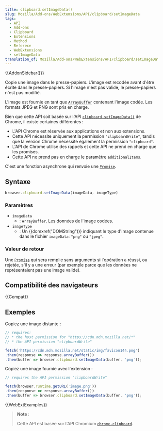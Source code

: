 ```yaml
---
title: clipboard.setImageData()
slug: Mozilla/Add-ons/WebExtensions/API/clipboard/setImageData
tags:
  - API
  - Add-ons
  - Clipboard
  - Extensions
  - Method
  - Referece
  - WebExtensions
  - setImageData
translation_of: Mozilla/Add-ons/WebExtensions/API/clipboard/setImageData
---
```


{{AddonSidebar()}}

Copie une image dans le presse-papiers. L'image est recodée avant d'être écrite dans le presse-papiers. Si l'image n'est pas valide, le presse-papiers n'est pas modifié.

L'image est fournie en tant que [`ArrayBuffer`](/fr/docs/Web/JavaScript/Reference/Objets_globaux/ArrayBuffer) contenant l'image codée. Les formats JPEG et PNG sont pris en charge.

Bien que cette API soit basée sur l'API [`clipboard.setImageData()`](https://developer.chrome.com/apps/clipboard) de Chrome, il existe certaines différentes :

- L'API Chrome est réservée aux applications et non aux extensions.
- Cette API nécessite uniquement la permission `"clipboardWrite"`, tandis que la version Chrome nécessite également la permission `"clipboard"`.
- L'API de Chrome utilise des rappels et cette API ne prend en charge que les promises.
- Cette API ne prend pas en charge le paramètre `additionalItems`.

C'est une fonction asynchrone qui renvoie une [`Promise`](/fr/docs/Web/JavaScript/Reference/Objets_globaux/Promise).

## Syntaxe

```js
browser.clipboard.setImageData(imageData, imageType)
```

### Paramètres

- `imageData`
  - : [`ArrayBuffer`](/fr/docs/Web/JavaScript/Reference/Objets_globaux/ArrayBuffer). Les données de l'image codées.
- `imageType`
  - : Un {{domxref("DOMString")}} indiquant le type d'image contenue dans le fichier `imageData`: `"png"` ou `"jpeg"`.

### Valeur de retour

Une [`Promise`](/fr/docs/Web/JavaScript/Reference/Objets_globaux/Promise) qui sera remplie sans arguments si l'opération a réussi, ou rejetée, s'il y a une erreur (par exemple parce que les données ne représentaient pas une image valide).

## Compatibilité des navigateurs

{{Compat}}

## Exemples

Copiez une image distante :

```js
// requires:
// * the host permission for "https://cdn.mdn.mozilla.net/*"
// * the API permission "clipboardWrite"

fetch('https://cdn.mdn.mozilla.net/static/img/favicon144.png')
.then(response => response.arrayBuffer())
.then(buffer => browser.clipboard.setImageData(buffer, 'png'));
```

Copiez une image fournie avec l'extension :

```js
// requires the API permission "clipboardWrite"

fetch(browser.runtime.getURL('image.png'))
.then(response => response.arrayBuffer())
.then(buffer => browser.clipboard.setImageData(buffer, 'png'));
```

{{WebExtExamples}}

> **Note :**
>
> Cette API est basée sur l'API Chromium [`chrome.clipboard`](https://developer.chrome.com/apps/clipboard).
